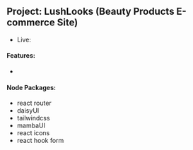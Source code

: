 ## Project: LushLooks  (Beauty Products E-commerce Site)
- Live: 

#### Features:
- 

#### Node Packages:
- react router
- daisyUI
- tailwindcss
- mambaUI
- react icons
- react hook form